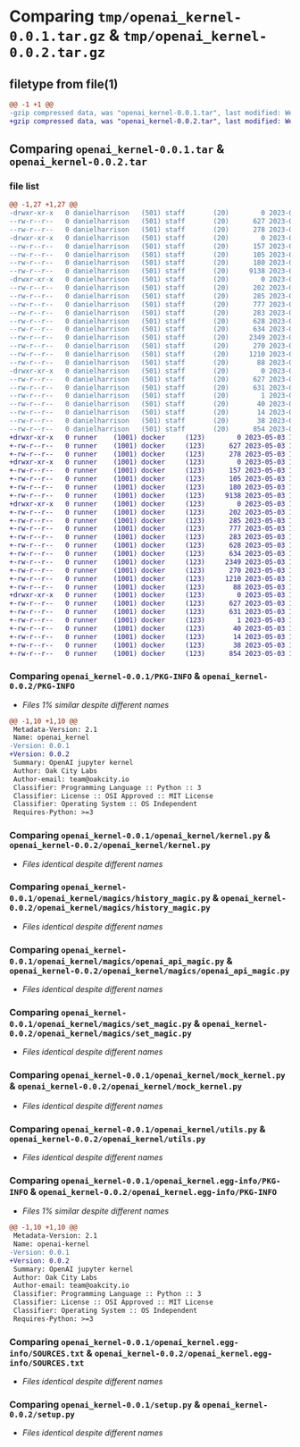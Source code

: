 # Comparing `tmp/openai_kernel-0.0.1.tar.gz` & `tmp/openai_kernel-0.0.2.tar.gz`

## filetype from file(1)

```diff
@@ -1 +1 @@
-gzip compressed data, was "openai_kernel-0.0.1.tar", last modified: Wed May  3 17:12:53 2023, max compression
+gzip compressed data, was "openai_kernel-0.0.2.tar", last modified: Wed May  3 17:57:10 2023, max compression
```

## Comparing `openai_kernel-0.0.1.tar` & `openai_kernel-0.0.2.tar`

### file list

```diff
@@ -1,27 +1,27 @@
-drwxr-xr-x   0 danielharrison   (501) staff       (20)        0 2023-05-03 17:12:53.147424 openai_kernel-0.0.1/
--rw-r--r--   0 danielharrison   (501) staff       (20)      627 2023-05-03 17:12:53.147153 openai_kernel-0.0.1/PKG-INFO
--rw-r--r--   0 danielharrison   (501) staff       (20)      278 2023-05-01 15:54:35.000000 openai_kernel-0.0.1/README.md
-drwxr-xr-x   0 danielharrison   (501) staff       (20)        0 2023-05-03 17:12:53.142781 openai_kernel-0.0.1/openai_kernel/
--rw-r--r--   0 danielharrison   (501) staff       (20)      157 2023-05-01 18:14:41.000000 openai_kernel-0.0.1/openai_kernel/__init__.py
--rw-r--r--   0 danielharrison   (501) staff       (20)      105 2023-04-28 21:23:08.000000 openai_kernel-0.0.1/openai_kernel/__main__.py
--rw-r--r--   0 danielharrison   (501) staff       (20)      180 2023-04-27 21:14:47.000000 openai_kernel-0.0.1/openai_kernel/kernel.json
--rw-r--r--   0 danielharrison   (501) staff       (20)     9138 2023-05-01 18:14:41.000000 openai_kernel-0.0.1/openai_kernel/kernel.py
-drwxr-xr-x   0 danielharrison   (501) staff       (20)        0 2023-05-03 17:12:53.146739 openai_kernel-0.0.1/openai_kernel/magics/
--rw-r--r--   0 danielharrison   (501) staff       (20)      202 2023-05-01 18:14:40.000000 openai_kernel-0.0.1/openai_kernel/magics/__init__.py
--rw-r--r--   0 danielharrison   (501) staff       (20)      285 2023-04-28 21:23:08.000000 openai_kernel-0.0.1/openai_kernel/magics/clear_history_magic.py
--rw-r--r--   0 danielharrison   (501) staff       (20)      777 2023-05-01 18:14:41.000000 openai_kernel-0.0.1/openai_kernel/magics/history_magic.py
--rw-r--r--   0 danielharrison   (501) staff       (20)      283 2023-04-28 21:41:52.000000 openai_kernel-0.0.1/openai_kernel/magics/mode_magic.py
--rw-r--r--   0 danielharrison   (501) staff       (20)      628 2023-04-28 21:23:08.000000 openai_kernel-0.0.1/openai_kernel/magics/openai_api_magic.py
--rw-r--r--   0 danielharrison   (501) staff       (20)      634 2023-04-28 21:23:08.000000 openai_kernel-0.0.1/openai_kernel/magics/set_magic.py
--rw-r--r--   0 danielharrison   (501) staff       (20)     2349 2023-05-01 18:14:11.000000 openai_kernel-0.0.1/openai_kernel/mock_kernel.py
--rw-r--r--   0 danielharrison   (501) staff       (20)      270 2023-04-28 21:23:08.000000 openai_kernel-0.0.1/openai_kernel/outputs.py
--rw-r--r--   0 danielharrison   (501) staff       (20)     1210 2023-04-28 21:23:08.000000 openai_kernel-0.0.1/openai_kernel/utils.py
--rw-r--r--   0 danielharrison   (501) staff       (20)       88 2023-04-21 15:50:26.000000 openai_kernel-0.0.1/openai_kernel/version.py
-drwxr-xr-x   0 danielharrison   (501) staff       (20)        0 2023-05-03 17:12:53.144141 openai_kernel-0.0.1/openai_kernel.egg-info/
--rw-r--r--   0 danielharrison   (501) staff       (20)      627 2023-05-03 17:12:53.000000 openai_kernel-0.0.1/openai_kernel.egg-info/PKG-INFO
--rw-r--r--   0 danielharrison   (501) staff       (20)      631 2023-05-03 17:12:53.000000 openai_kernel-0.0.1/openai_kernel.egg-info/SOURCES.txt
--rw-r--r--   0 danielharrison   (501) staff       (20)        1 2023-05-03 17:12:53.000000 openai_kernel-0.0.1/openai_kernel.egg-info/dependency_links.txt
--rw-r--r--   0 danielharrison   (501) staff       (20)       40 2023-05-03 17:12:53.000000 openai_kernel-0.0.1/openai_kernel.egg-info/requires.txt
--rw-r--r--   0 danielharrison   (501) staff       (20)       14 2023-05-03 17:12:53.000000 openai_kernel-0.0.1/openai_kernel.egg-info/top_level.txt
--rw-r--r--   0 danielharrison   (501) staff       (20)       38 2023-05-03 17:12:53.147506 openai_kernel-0.0.1/setup.cfg
--rw-r--r--   0 danielharrison   (501) staff       (20)      854 2023-04-28 21:23:08.000000 openai_kernel-0.0.1/setup.py
+drwxr-xr-x   0 runner    (1001) docker     (123)        0 2023-05-03 17:57:10.721245 openai_kernel-0.0.2/
+-rw-r--r--   0 runner    (1001) docker     (123)      627 2023-05-03 17:57:10.721245 openai_kernel-0.0.2/PKG-INFO
+-rw-r--r--   0 runner    (1001) docker     (123)      278 2023-05-03 17:56:58.000000 openai_kernel-0.0.2/README.md
+drwxr-xr-x   0 runner    (1001) docker     (123)        0 2023-05-03 17:57:10.721245 openai_kernel-0.0.2/openai_kernel/
+-rw-r--r--   0 runner    (1001) docker     (123)      157 2023-05-03 17:56:58.000000 openai_kernel-0.0.2/openai_kernel/__init__.py
+-rw-r--r--   0 runner    (1001) docker     (123)      105 2023-05-03 17:56:58.000000 openai_kernel-0.0.2/openai_kernel/__main__.py
+-rw-r--r--   0 runner    (1001) docker     (123)      180 2023-05-03 17:56:58.000000 openai_kernel-0.0.2/openai_kernel/kernel.json
+-rw-r--r--   0 runner    (1001) docker     (123)     9138 2023-05-03 17:56:58.000000 openai_kernel-0.0.2/openai_kernel/kernel.py
+drwxr-xr-x   0 runner    (1001) docker     (123)        0 2023-05-03 17:57:10.721245 openai_kernel-0.0.2/openai_kernel/magics/
+-rw-r--r--   0 runner    (1001) docker     (123)      202 2023-05-03 17:56:58.000000 openai_kernel-0.0.2/openai_kernel/magics/__init__.py
+-rw-r--r--   0 runner    (1001) docker     (123)      285 2023-05-03 17:56:58.000000 openai_kernel-0.0.2/openai_kernel/magics/clear_history_magic.py
+-rw-r--r--   0 runner    (1001) docker     (123)      777 2023-05-03 17:56:58.000000 openai_kernel-0.0.2/openai_kernel/magics/history_magic.py
+-rw-r--r--   0 runner    (1001) docker     (123)      283 2023-05-03 17:56:58.000000 openai_kernel-0.0.2/openai_kernel/magics/mode_magic.py
+-rw-r--r--   0 runner    (1001) docker     (123)      628 2023-05-03 17:56:58.000000 openai_kernel-0.0.2/openai_kernel/magics/openai_api_magic.py
+-rw-r--r--   0 runner    (1001) docker     (123)      634 2023-05-03 17:56:58.000000 openai_kernel-0.0.2/openai_kernel/magics/set_magic.py
+-rw-r--r--   0 runner    (1001) docker     (123)     2349 2023-05-03 17:56:58.000000 openai_kernel-0.0.2/openai_kernel/mock_kernel.py
+-rw-r--r--   0 runner    (1001) docker     (123)      270 2023-05-03 17:56:58.000000 openai_kernel-0.0.2/openai_kernel/outputs.py
+-rw-r--r--   0 runner    (1001) docker     (123)     1210 2023-05-03 17:56:58.000000 openai_kernel-0.0.2/openai_kernel/utils.py
+-rw-r--r--   0 runner    (1001) docker     (123)       88 2023-05-03 17:56:58.000000 openai_kernel-0.0.2/openai_kernel/version.py
+drwxr-xr-x   0 runner    (1001) docker     (123)        0 2023-05-03 17:57:10.721245 openai_kernel-0.0.2/openai_kernel.egg-info/
+-rw-r--r--   0 runner    (1001) docker     (123)      627 2023-05-03 17:57:10.000000 openai_kernel-0.0.2/openai_kernel.egg-info/PKG-INFO
+-rw-r--r--   0 runner    (1001) docker     (123)      631 2023-05-03 17:57:10.000000 openai_kernel-0.0.2/openai_kernel.egg-info/SOURCES.txt
+-rw-r--r--   0 runner    (1001) docker     (123)        1 2023-05-03 17:57:10.000000 openai_kernel-0.0.2/openai_kernel.egg-info/dependency_links.txt
+-rw-r--r--   0 runner    (1001) docker     (123)       40 2023-05-03 17:57:10.000000 openai_kernel-0.0.2/openai_kernel.egg-info/requires.txt
+-rw-r--r--   0 runner    (1001) docker     (123)       14 2023-05-03 17:57:10.000000 openai_kernel-0.0.2/openai_kernel.egg-info/top_level.txt
+-rw-r--r--   0 runner    (1001) docker     (123)       38 2023-05-03 17:57:10.721245 openai_kernel-0.0.2/setup.cfg
+-rw-r--r--   0 runner    (1001) docker     (123)      854 2023-05-03 17:56:58.000000 openai_kernel-0.0.2/setup.py
```

### Comparing `openai_kernel-0.0.1/PKG-INFO` & `openai_kernel-0.0.2/PKG-INFO`

 * *Files 1% similar despite different names*

```diff
@@ -1,10 +1,10 @@
 Metadata-Version: 2.1
 Name: openai_kernel
-Version: 0.0.1
+Version: 0.0.2
 Summary: OpenAI jupyter kernel
 Author: Oak City Labs
 Author-email: team@oakcity.io
 Classifier: Programming Language :: Python :: 3
 Classifier: License :: OSI Approved :: MIT License
 Classifier: Operating System :: OS Independent
 Requires-Python: >=3
```

### Comparing `openai_kernel-0.0.1/openai_kernel/kernel.py` & `openai_kernel-0.0.2/openai_kernel/kernel.py`

 * *Files identical despite different names*

### Comparing `openai_kernel-0.0.1/openai_kernel/magics/history_magic.py` & `openai_kernel-0.0.2/openai_kernel/magics/history_magic.py`

 * *Files identical despite different names*

### Comparing `openai_kernel-0.0.1/openai_kernel/magics/openai_api_magic.py` & `openai_kernel-0.0.2/openai_kernel/magics/openai_api_magic.py`

 * *Files identical despite different names*

### Comparing `openai_kernel-0.0.1/openai_kernel/magics/set_magic.py` & `openai_kernel-0.0.2/openai_kernel/magics/set_magic.py`

 * *Files identical despite different names*

### Comparing `openai_kernel-0.0.1/openai_kernel/mock_kernel.py` & `openai_kernel-0.0.2/openai_kernel/mock_kernel.py`

 * *Files identical despite different names*

### Comparing `openai_kernel-0.0.1/openai_kernel/utils.py` & `openai_kernel-0.0.2/openai_kernel/utils.py`

 * *Files identical despite different names*

### Comparing `openai_kernel-0.0.1/openai_kernel.egg-info/PKG-INFO` & `openai_kernel-0.0.2/openai_kernel.egg-info/PKG-INFO`

 * *Files 1% similar despite different names*

```diff
@@ -1,10 +1,10 @@
 Metadata-Version: 2.1
 Name: openai-kernel
-Version: 0.0.1
+Version: 0.0.2
 Summary: OpenAI jupyter kernel
 Author: Oak City Labs
 Author-email: team@oakcity.io
 Classifier: Programming Language :: Python :: 3
 Classifier: License :: OSI Approved :: MIT License
 Classifier: Operating System :: OS Independent
 Requires-Python: >=3
```

### Comparing `openai_kernel-0.0.1/openai_kernel.egg-info/SOURCES.txt` & `openai_kernel-0.0.2/openai_kernel.egg-info/SOURCES.txt`

 * *Files identical despite different names*

### Comparing `openai_kernel-0.0.1/setup.py` & `openai_kernel-0.0.2/setup.py`

 * *Files identical despite different names*


